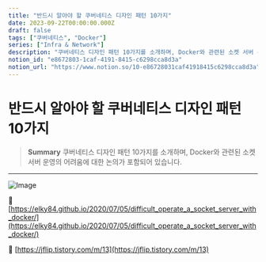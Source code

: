 ```yaml
---
title: "반드시 알아야 할 쿠버네티스 디자인 패턴 10가지"
date: 2023-09-22T00:00:00.000Z
draft: false
tags: ["쿠버네티스", "Docker"]
series: ["Infra & Network"]
description: "쿠버네티스 디자인 패턴 10가지를 소개하며, Docker와 관련된 소켓 서버 운영의 어려움에 대한 논의가 포함되어 있습니다."
notion_id: "e8672803-1caf-4191-8415-c6298cca8d3a"
notion_url: "https://www.notion.so/10-e86728031caf41918415c6298cca8d3a"
---
```


# 반드시 알아야 할 쿠버네티스 디자인 패턴 10가지

> **Summary**
> 쿠버네티스 디자인 패턴 10가지를 소개하며, Docker와 관련된 소켓 서버 운영의 어려움에 대한 논의가 포함되어 있습니다.

---

![Image](https://prod-files-secure.s3.us-west-2.amazonaws.com/09ccd4d5-876c-4bba-bbdf-cc77a0a11257/9554194d-bfd2-49f7-8ca2-f2218188433e/Untitled.png?X-Amz-Algorithm=AWS4-HMAC-SHA256&X-Amz-Content-Sha256=UNSIGNED-PAYLOAD&X-Amz-Credential=ASIAZI2LB466TNZ6LVU5%2F20250724%2Fus-west-2%2Fs3%2Faws4_request&X-Amz-Date=20250724T083724Z&X-Amz-Expires=3600&X-Amz-Security-Token=IQoJb3JpZ2luX2VjEAAaCXVzLXdlc3QtMiJIMEYCIQCLKb%2Fdkx4SPuVd1wZ%2B3smkNemvJIg4Jmk88mEgRX2nEQIhAIwnIChJ%2BmAImWhcMG922hWgNaSfeq4vaa1dX5Wi%2B7HTKv8DCCkQABoMNjM3NDIzMTgzODA1IgyUDubrEuRaB4tfmIEq3ANutHmOl%2BNAin9xboxwo7zoWZZLD6xGQYEOLb%2BC7%2BXc0dQY2%2BKuEmTPZw3i2QXkq8CkU19cknOqerY9MSVxPmkET7wOflWD4w5XTlyVFbAccanaoqHvSnlVRK27nNC%2BEKhl%2BXeEbJiBaUso%2Bg6UQNScb01VM%2FYqBFB8L%2B%2BiS97W9tR8Rbmf0EKHNKuLD8j5gvDPR7kh8GAB87yWgLigmYcn8aJtx1%2BWzbJIGheElpTn%2FONFLxu3LvntDOxXNIJqczJqvVvRxDs%2BbI06X4wBC4KlPNWgC3Y8JP8S%2F8olXbrPU4ikRvoZY3ElvFi51DiZp%2B17Xsjcze96K9xUpXpz5CVfPs1Zj%2B%2Fej8xem3AdPTM6ZMpSvwmd23Ldpd5mexi9bpSpe7X%2BSzsdG2aLxncWR%2BPDFRCmXHiPeGOKxaEGymQvUNIiA1qQ3CWuHU%2FYyUGKY2WjkhdBjAK3gqLqKLEyXDLqW7ic9%2FBiBfehLZrQ%2BUiMWhO3DtMJcNEHWaE5e7KAWE84g6Fl2YF4TnjGLtNfxdUrqoLLNa7yAaGWfeEvlxJiSdofrS0y2g2ZjGXRL0jEYXKsmr3xTufbc1t%2FwjyR7IwDAP9Q412XcVoAQLBXLv7OaNL%2Bk7f8%2Fb9cm5L6bTDszofEBjqkAcFkk5ZuRG5lmrt%2Fz%2FDLGM%2F1wE8MRaf1EFUZ4x8tJW229Mbh1kj%2By72ahQFQ7CVKxa%2BNvY%2FcjU%2ByDJP1UwoxUPMYYRFJh6KUzOu3oo7Fco5iqXLXnsFXsO4dmGg72RIkX7rnhg%2BJWFeguIkRT733qavCKXTqQGjLIiXkvWq3dGKC7Y%2BgaaEome1d2wwixYM9pjCGzFOs79AkJ6hpoQYxhotv7kJI&X-Amz-Signature=f08087a1ef75379f3f810304b64e1f6e06334beab886ea5b55fc1151aa5c7847&X-Amz-SignedHeaders=host&x-amz-checksum-mode=ENABLED&x-id=GetObject)

🔗 [https://elky84.github.io/2020/07/05/difficult_operate_a_socket_server_with_docker/](https://elky84.github.io/2020/07/05/difficult_operate_a_socket_server_with_docker/)

🔗 [https://jflip.tistory.com/m/13](https://jflip.tistory.com/m/13)


